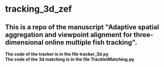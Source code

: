 # tracking_3d_zef
## This is a repo of the manuscript "Adaptive spatial aggregation and viewpoint alignment for three-dimensional online multiple fish tracking". <br />

**The code of the tracker is in the file tracker_3d.py** <br />
**The code of the 3d matching is in the file TrackletMatching.py** <br />
